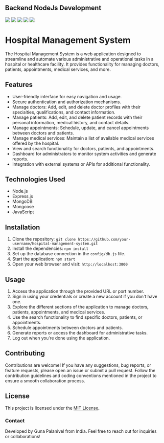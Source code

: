 ## Backend NodeJs Development

  ![](https://img.shields.io/badge/NodeJs-ebdcff?style=flat&logo=node.js&logoColor=black) ![](https://img.shields.io/badge/ExpressJs-ebdcff?style=flat&logo=express&logoColor=black) ![](https://img.shields.io/badge/Javascript-ebdcff?style=flat&logo=javascript&logoColor=black) ![](https://img.shields.io/badge/MongoDB-ebdcff?style=flat&logo=mongodb&logoColor=black) ![](https://img.shields.io/badge/Mogoose-ebdcff?style=flat&logo=mongoose&logoColor=black)
  
  
 

  </div>

# Hospital Management System

The Hospital Management System is a web application designed to streamline and automate various administrative and operational tasks in a hospital or healthcare facility. It provides functionality for managing doctors, patients, appointments, medical services, and more.

## Features

- User-friendly interface for easy navigation and usage.
- Secure authentication and authorization mechanisms.
- Manage doctors: Add, edit, and delete doctor profiles with their specialties, qualifications, and contact information.
- Manage patients: Add, edit, and delete patient records with their personal information, medical history, and contact details.
- Manage appointments: Schedule, update, and cancel appointments between doctors and patients.
- Manage medical services: Maintain a list of available medical services offered by the hospital.
- View and search functionality for doctors, patients, and appointments.
- Dashboard for administrators to monitor system activities and generate reports.
- Integration with external systems or APIs for additional functionality.

## Technologies Used

- Node.js
- Express.js
- MongoDB
- Mongoose
- JavaScript

## Installation

1. Clone the repository: `git clone https://github.com/your-username/hospital-management-system.git`
2. Install the dependencies: `npm install`
3. Set up the database connection in the `config/db.js` file.
4. Start the application: `npm start`
5. Open your web browser and visit: `http://localhost:3000`

## Usage

1. Access the application through the provided URL or port number.
2. Sign in using your credentials or create a new account if you don't have one.
3. Explore the different sections of the application to manage doctors, patients, appointments, and medical services.
4. Use the search functionality to find specific doctors, patients, or appointments.
5. Schedule appointments between doctors and patients.
6. Generate reports or access the dashboard for administrative tasks.
7. Log out when you're done using the application.

## Contributing

Contributions are welcome! If you have any suggestions, bug reports, or feature requests, please open an issue or submit a pull request. Follow the contribution guidelines and coding conventions mentioned in the project to ensure a smooth collaboration process.

## License

This project is licensed under the [MIT License](LICENSE).

### Contact

Developed by Guna Palanivel from India. Feel free to reach out for inquiries or collaborations!
